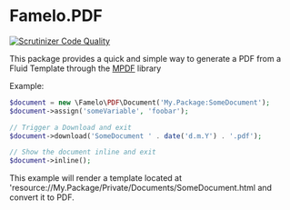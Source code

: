 Famelo.PDF
==========

[![Scrutinizer Code Quality](https://scrutinizer-ci.com/g/mneuhaus/Famelo.PDF/badges/quality-score.png?s=b6c22938502bc98132697e2b98b33429b3a05144)](https://scrutinizer-ci.com/g/mneuhaus/Famelo.PDF/)

This package provides a quick and simple way to generate a PDF from a Fluid Template through
the [MPDF](http://mpdf1.com) library

Example:

```php
$document = new \Famelo\PDF\Document('My.Package:SomeDocument');
$document->assign('someVariable', 'foobar');

// Trigger a Download and exit
$document->download('SomeDocument ' . date('d.m.Y') . '.pdf');

// Show the document inline and exit
$document->inline();
```

This example will render a template located at 'resource://My.Package/Private/Documents/SomeDocument.html
and convert it to PDF.
